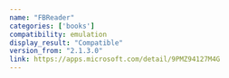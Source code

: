 ```yaml
---
name: "FBReader"
categories: ['books']
compatibility: emulation
display_result: "Compatible"
version_from: "2.1.3.0"
link: https://apps.microsoft.com/detail/9PMZ94127M4G
---
```

